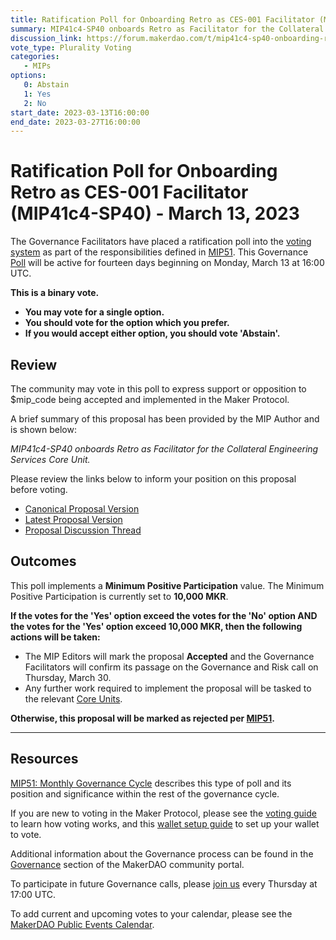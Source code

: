 ```yaml
---
title: Ratification Poll for Onboarding Retro as CES-001 Facilitator (MIP41c4-SP40) - March 13, 2023
summary: MIP41c4-SP40 onboards Retro as Facilitator for the Collateral Engineering Services Core Unit.
discussion_link: https://forum.makerdao.com/t/mip41c4-sp40-onboarding-retro-as-ces-001-facilitator/18887
vote_type: Plurality Voting
categories:
   - MIPs
options:
   0: Abstain
   1: Yes
   2: No
start_date: 2023-03-13T16:00:00
end_date: 2023-03-27T16:00:00
---
```

# Ratification Poll for Onboarding Retro as CES-001 Facilitator (MIP41c4-SP40) - March 13, 2023

The Governance Facilitators have placed a ratification poll into the [voting system](https://vote.makerdao.com/polling) as part of the responsibilities defined in [MIP51](https://mips.makerdao.com/mips/details/MIP51). This Governance [Poll](https://community-development.makerdao.com/en/learn/governance/on-chain-gov) will be active for fourteen days beginning on Monday, March 13 at 16:00 UTC.

**This is a binary vote.**
- **You may vote for a single option.**
- **You should vote for the option which you prefer.**
- **If you would accept either option, you should vote 'Abstain'.**

## Review

The community may vote in this poll to express support or opposition to $mip_code being accepted and implemented in the Maker Protocol.

A brief summary of this proposal has been provided by the MIP Author and is shown below:

*MIP41c4-SP40 onboards Retro as Facilitator for the Collateral Engineering Services Core Unit.*

Please review the links below to inform your position on this proposal before voting.
* [Canonical Proposal Version](https://github.com/makerdao/mips/blob/77319ee23928c20b71c7004ad55b4a353ab5b921/MIP41/MIP41c4-Subproposals/MIP41c4-SP40.md)
* [Latest Proposal Version](https://mips.makerdao.com/mips/details/MIP41c4SP40)
* [Proposal Discussion Thread](https://forum.makerdao.com/t/mip41c4-sp40-onboarding-retro-as-ces-001-facilitator/18887)

## Outcomes

This poll implements a **Minimum Positive Participation** value. The Minimum Positive Participation is currently set to **10,000 MKR**.

**If the votes for the 'Yes' option exceed the votes for the 'No' option AND the votes for the 'Yes' option exceed 10,000 MKR, then the following actions will be taken:**
* The MIP Editors will mark the proposal **Accepted** and the Governance Facilitators will confirm its passage on the Governance and Risk call on Thursday, March 30.
* Any further work required to implement the proposal will be tasked to the relevant [Core Units](https://mips.makerdao.com/mips/details/MIP38#mip38c2-core-unit-state).

**Otherwise, this proposal will be marked as rejected per [MIP51](https://mips.makerdao.com/mips/details/MIP51#mip51c2-ratification-poll).**

---

## Resources

[MIP51: Monthly Governance Cycle](https://mips.makerdao.com/mips/details/MIP51) describes this type of poll and its position and significance within the rest of the governance cycle.

If you are new to voting in the Maker Protocol, please see the [voting guide](https://community-development.makerdao.com/en/learn/governance/how-voting-works/) to learn how voting works, and this [wallet setup guide](https://community-development.makerdao.com/en/learn/governance/voting-setup/) to set up your wallet to vote.

Additional information about the Governance process can be found in the [Governance](https://community-development.makerdao.com/en/learn/governance) section of the MakerDAO community portal.

To participate in future Governance calls, please [join us](https://github.com/makerdao/community/tree/master/governance/governance-and-risk-meetings) every Thursday at 17:00 UTC.

To add current and upcoming votes to your calendar, please see the [MakerDAO Public Events Calendar](https://calendar.google.com/calendar/embed?src=makerdao.com_3efhm2ghipksegl009ktniomdk%40group.calendar.google.com&ctz=UTC&mode=week&showCalendars=0&showPrint=0).

